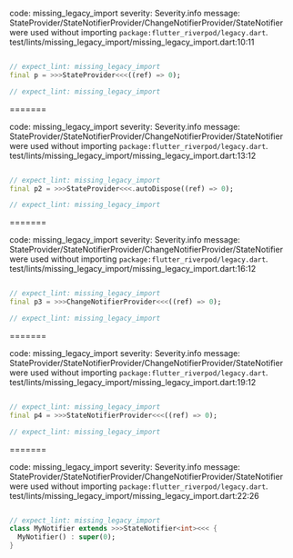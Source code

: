 code: missing_legacy_import
severity: Severity.info
message: StateProvider/StateNotifierProvider/ChangeNotifierProvider/StateNotifier were used without importing `package:flutter_riverpod/legacy.dart`.
test/lints/missing_legacy_import/missing_legacy_import.dart:10:11

```dart

// expect_lint: missing_legacy_import
final p = >>>StateProvider<<<((ref) => 0);

// expect_lint: missing_legacy_import
```

=======

code: missing_legacy_import
severity: Severity.info
message: StateProvider/StateNotifierProvider/ChangeNotifierProvider/StateNotifier were used without importing `package:flutter_riverpod/legacy.dart`.
test/lints/missing_legacy_import/missing_legacy_import.dart:13:12

```dart

// expect_lint: missing_legacy_import
final p2 = >>>StateProvider<<<.autoDispose((ref) => 0);

// expect_lint: missing_legacy_import
```

=======

code: missing_legacy_import
severity: Severity.info
message: StateProvider/StateNotifierProvider/ChangeNotifierProvider/StateNotifier were used without importing `package:flutter_riverpod/legacy.dart`.
test/lints/missing_legacy_import/missing_legacy_import.dart:16:12

```dart

// expect_lint: missing_legacy_import
final p3 = >>>ChangeNotifierProvider<<<((ref) => 0);

// expect_lint: missing_legacy_import
```

=======

code: missing_legacy_import
severity: Severity.info
message: StateProvider/StateNotifierProvider/ChangeNotifierProvider/StateNotifier were used without importing `package:flutter_riverpod/legacy.dart`.
test/lints/missing_legacy_import/missing_legacy_import.dart:19:12

```dart

// expect_lint: missing_legacy_import
final p4 = >>>StateNotifierProvider<<<((ref) => 0);

// expect_lint: missing_legacy_import
```

=======

code: missing_legacy_import
severity: Severity.info
message: StateProvider/StateNotifierProvider/ChangeNotifierProvider/StateNotifier were used without importing `package:flutter_riverpod/legacy.dart`.
test/lints/missing_legacy_import/missing_legacy_import.dart:22:26

```dart

// expect_lint: missing_legacy_import
class MyNotifier extends >>>StateNotifier<int><<< {
  MyNotifier() : super(0);
}
```
